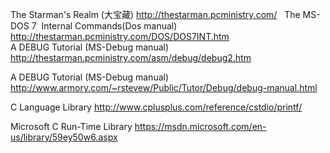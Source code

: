 The Starman's Realm (大宝藏)
http://thestarman.pcministry.com/  
The MS-DOS 7  Internal Commands(Dos manual)
http://thestarman.pcministry.com/DOS/DOS7INT.htm   
A DEBUG Tutorial (MS-Debug manual)
http://thestarman.pcministry.com/asm/debug/debug2.htm

A DEBUG Tutorial (MS-Debug manual) 
http://www.armory.com/~rstevew/Public/Tutor/Debug/debug-manual.html

C Language Library
http://www.cplusplus.com/reference/cstdio/printf/

Microsoft C Run-Time Library
https://msdn.microsoft.com/en-us/library/59ey50w6.aspx
